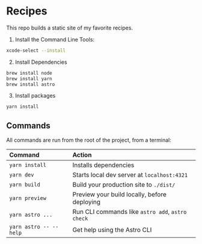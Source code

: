 # Recipes

This repo builds a static site of my favorite recipes.

1. Install the Command Line Tools:

```bash
xcode-select --install
```

2. Install Dependencies

```bash
brew install node
brew install yarn
brew install astro
```

3. Install packages

```bash
yarn install
```

## Commands

All commands are run from the root of the project, from a terminal:

| Command                | Action                                           |
| :--------------------- | :----------------------------------------------- |
| `yarn install`         | Installs dependencies                            |
| `yarn dev`             | Starts local dev server at `localhost:4321`      |
| `yarn build`           | Build your production site to `./dist/`          |
| `yarn preview`         | Preview your build locally, before deploying     |
| `yarn astro ...`       | Run CLI commands like `astro add`, `astro check` |
| `yarn astro -- --help` | Get help using the Astro CLI                     |
